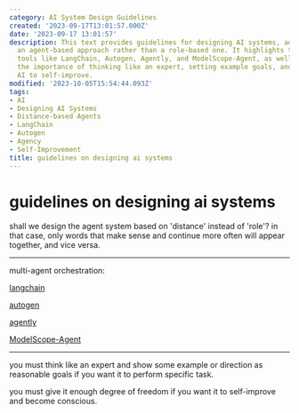 ```yaml
---
category: AI System Design Guidelines
created: '2023-09-17T13:01:57.000Z'
date: '2023-09-17 13:01:57'
description: This text provides guidelines for designing AI systems, advocating for
  an agent-based approach rather than a role-based one. It highlights the usage of
  tools like LangChain, Autogen, Agently, and ModelScope-Agent, as well as emphasizing
  the importance of thinking like an expert, setting example goals, and allowing the
  AI to self-improve.
modified: '2023-10-05T15:54:44.093Z'
tags:
- AI
- Designing AI Systems
- Distance-based Agents
- LangChain
- Autogen
- Agency
- Self-Improvement
title: guidelines on designing ai systems
---
```


# guidelines on designing ai systems

shall we design the agent system based on 'distance' instead of 'role'? in that case, only words that make sense and continue more often will appear together, and vice versa.

---

multi-agent orchestration: 

[langchain](https://github.com/langchain-ai/langchain)

[autogen](https://github.com/microsoft/autogen)

[agently](https://github.com/Maplemx/Agently)

[ModelScope-Agent](https://github.com/modelscope/modelscope-agent)

---

you must think like an expert and show some example or direction as reasonable goals if you want it to perform specific task.

you must give it enough degree of freedom if you want it to self-improve and become conscious.
